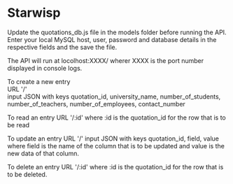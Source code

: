 # Starwisp
 Update the quotations_db.js file in the models folder before running the API. Enter your local MySQL host, user, password and database details in the respective fields and the save the file.

The API will run at locolhost:XXXX/
wherer XXXX is the port number displayed in console logs.

To create a new entry<br>
URL '/'<br>
input JSON with keys quotation_id, university_name, number_of_students, number_of_teachers, number_of_employees, contact_number

To read an entry
URL '/:id'
where :id is the quotation_id for the row that is to be read

To update an entry
URL '/'
input JSON with keys quotation_id, field, value
where field is the name of the column that is to be updated and value is the new data of that column.

To delete an entry
URL '/:id'
where :id is the quotation_id for the row that is to be deleted.
